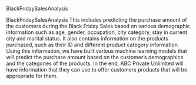 BlackFridaySalesAnalysis


BlackFridaySalesAnalysis This includes predicting the purchase amount of the customers during the Black Friday Sales based on various demographic information such as age, gender, occupation, city category, stay in current city and marital status. It also contains information on the products purchased, such as their ID and different product category information. Using this information, we have built various machine learning models that will predict the purchase amount based on the customer’s demographics and the categories of the products. In the end, ABC Private Unlimited will have information that they can use to offer customers products that will be appropriate for them.
